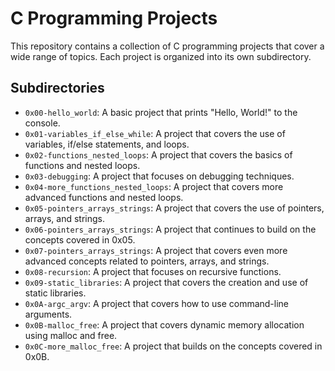 
# C Programming Projects

This repository contains a collection of C programming projects that cover a wide range of topics. Each project is organized into its own subdirectory.

## Subdirectories

- `0x00-hello_world`: A basic project that prints "Hello, World!" to the console.
- `0x01-variables_if_else_while`: A project that covers the use of variables, if/else statements, and loops.
- `0x02-functions_nested_loops`: A project that covers the basics of functions and nested loops.
- `0x03-debugging`: A project that focuses on debugging techniques.
- `0x04-more_functions_nested_loops`: A project that covers more advanced functions and nested loops.
- `0x05-pointers_arrays_strings`: A project that covers the use of pointers, arrays, and strings.
- `0x06-pointers_arrays_strings`: A project that continues to build on the concepts covered in 0x05.
- `0x07-pointers_arrays_strings`: A project that covers even more advanced concepts related to pointers, arrays, and strings.
- `0x08-recursion`: A project that focuses on recursive functions.
- `0x09-static_libraries`: A project that covers the creation and use of static libraries.
- `0x0A-argc_argv`: A project that covers how to use command-line arguments.
- `0x0B-malloc_free`: A project that covers dynamic memory allocation using malloc and free.
- `0x0C-more_malloc_free`: A project that builds on the concepts covered in 0x0B.
